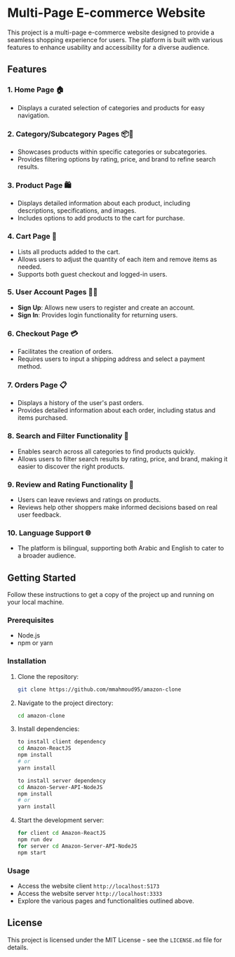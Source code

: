 # Multi-Page E-commerce Website

This project is a multi-page e-commerce website designed to provide a seamless shopping experience for users. The platform is built with various features to enhance usability and accessibility for a diverse audience.

## Features

### 1. Home Page 🏠

-   Displays a curated selection of categories and products for easy navigation.

### 2. Category/Subcategory Pages 📦📁

-   Showcases products within specific categories or subcategories.
-   Provides filtering options by rating, price, and brand to refine search results.

### 3. Product Page 🛍️

-   Displays detailed information about each product, including descriptions, specifications, and images.
-   Includes options to add products to the cart for purchase.

### 4. Cart Page 🛒

-   Lists all products added to the cart.
-   Allows users to adjust the quantity of each item and remove items as needed.
-   Supports both guest checkout and logged-in users.

### 5. User Account Pages 📝🔐

-   **Sign Up**: Allows new users to register and create an account.
-   **Sign In**: Provides login functionality for returning users.

### 6. Checkout Page 💳

-   Facilitates the creation of orders.
-   Requires users to input a shipping address and select a payment method.

### 7. Orders Page 📋

-   Displays a history of the user's past orders.
-   Provides detailed information about each order, including status and items purchased.

### 8. Search and Filter Functionality 🧐

-   Enables search across all categories to find products quickly.
-   Allows users to filter search results by rating, price, and brand, making it easier to discover the right products.

### 9. Review and Rating Functionality 🌟

-   Users can leave reviews and ratings on products.
-   Reviews help other shoppers make informed decisions based on real user feedback.

### 10. Language Support 🌐

-   The platform is bilingual, supporting both Arabic and English to cater to a broader audience.

## Getting Started

Follow these instructions to get a copy of the project up and running on your local machine.

### Prerequisites

-   Node.js
-   npm or yarn

### Installation

1. Clone the repository:
    ```bash
    git clone https://github.com/mmahmoud95/amazon-clone
    ```
2. Navigate to the project directory:
    ```bash
    cd amazon-clone
    ```
3. Install dependencies:
    ```bash
    to install client dependency
    cd Amazon-ReactJS
    npm install
    # or
    yarn install

    to install server dependency
    cd Amazon-Server-API-NodeJS
    npm install
    # or
    yarn install
    ```
4. Start the development server:
    ```bash
    for client cd Amazon-ReactJS
    npm run dev
    for server cd Amazon-Server-API-NodeJS
    npm start
    ```
### Usage

-   Access the website client `http://localhost:5173`
-   Access the website server `http://localhost:3333`
-   Explore the various pages and functionalities outlined above.

## License

This project is licensed under the MIT License - see the `LICENSE.md` file for details.
